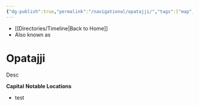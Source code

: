 ```yaml
---
{"dg-publish":true,"permalink":"/navigational/opatajji/","tags":["map","planet","core","azure","alsaka","unfinished"],"dgHomeLink":false}
---
```


- [[Directories/Timeline\|Back to Home]]
- Also known as 

# Opatajji
Desc

**Capital**
**Notable Locations**
- test

